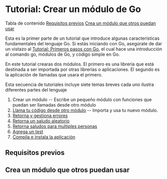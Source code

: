 # Tutorial: Crear un módulo de Go

Tabla de contenido
[Requisitos previos](#requisitos-previos)
[Crea un módulo que otros puedan usar](#crea-un-módulo-que-otros-puedan-usar)

Esta es la primer parte de un tutorial que introduce algunas características fundamentales del lenguaje Go. Si estás iniciando con Go, asegúrate de dar un vistazo al [Tutorial: Primeros pasos con Go](../1.Tutorial-Primeros_Pasos/README.md), el cual hace una introducción al comando go, módulos de Go, y código simple en Go.

En este tutorial crearas dos módulos. El primero es una librería que está destinada a ser importada por otras librerías o aplicaciones. El segundo es la aplicación de llamadas que usara el primero.

Esta secuencia de tutoriales incluye siete temas breves cada uno ilustra diferentes partes del lenguaje

1. Crear un módulo -- Escribe un pequeño módulo con funciones que puedan ser llamadas desde otro módulo
2. [Llama tu código desde otro módulo](../2.2.Tutorial-Llama_tu_codigo_desde_otro_modulo/README.md) -- Importa y usa tu nuevo módulo.
3. [Retorna y gestiona errores](../2.3.Tutorial-Retorna_y_gestiona_un_error/)
4. [Retorna un saludo aleatorio](../2.4.Tutorial-Retorna_un_saludo_aleatorio/)
5. [Retorna saludos para multiples personas](../2.5.Tutorial-Retorna_saludos_para_multiples_personas/)
6. [Agrega un test](../2.6.Tutorial-Agrega_un_test/)
7. [Compila e instala la aplicación](../2.7.Tutorial-Compila_e_instala_la_aplicacion/)

## Requisitos previos

## Crea un módulo que otros puedan usar
